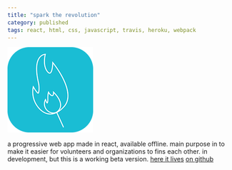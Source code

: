 ```yaml
---
title: "spark the revolution"
category: published
tags: react, html, css, javascript, travis, heroku, webpack
---
```


![alt website image][website-image]

a progressive web app made in react, available offline. main purpose in to
make it easier for volunteers and organizations to fins each other. in development,
but this is a working beta version.
[here it lives][desktop-link]
[on github][github-link]

[desktop-link]: https://spark-the-revolution.herokuapp.com
[github-link]: https://github.com/theuggla/shiny-volunteers

[website-image]: ../assets/projectimages/sparks.png